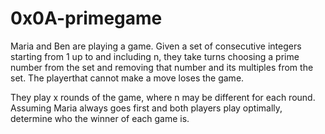 # 0x0A-primegame
Maria and Ben are playing a game. Given a set of consecutive integers starting
from 1 up to and including n, they take turns choosing a prime number from the set
and removing that number and its multiples from the set. The playerthat cannot make a move loses the game.

They play x rounds of the game, where n may be different for each round.
Assuming Maria always goes first and both players play optimally, determine who the winner of each game is.
